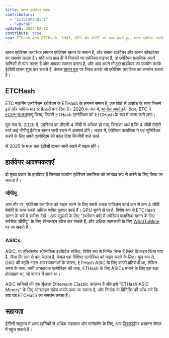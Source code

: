 ```yaml
---
title: खनन हार्डवेयर गाइड
contributors:
  - "IstoraMandiri"
  - "wpwrak"
updated: 2022-02-22
contribute: true
seo: ETHash बनाम ETCHash, SHA3, GPU और ASIC को कवर करते हुए, खनन एथेरियम क्लासिक के लिए हार्डवेयर आवश्यकताओं का एक संक्षिप्त विवरण।
---
```


खनन एथेरियम क्लासिक लगभग एथेरियम खनन के समान है, और समान हार्डवेयर और खनन सॉफ्टवेयर का समर्थन करता है। यदि आप हाल ही में निकाले गए एथेरियम माइनर हैं, तो एथेरियम क्लासिक अपने खनिकों से प्यार करता है और आपका स्वागत करता है, और आप अपने मौजूदा हार्डवेयर का उपयोग करके ईटीसी खनन शुरू कर सकते हैं, केवल [खनन पूल](/mining/pools) पर स्विच करके जो एथेरियम क्लासिक का समर्थन करता है।

## ETCHash

ETC माइनिंग एल्गोरिथम इथेरियम के ETHash के लगभग समान है, एक छोटे से अपग्रेड के साथ जिसने इसे और अधिक माइनर फ्रेंडली बना दिया है। 2020 के अंत में, [थानोस अपग्रेड](/blog/2020-11-27-thanos-hard-fork-upgrade)के दौरान, ETC ने [ECIP-1099](https://ecips.ethereumclassic.org/ECIPs/ecip-1099)लागू किया, जिसने ETHash एल्गोरिथम को ETCHash के रूप में जाना जाने लगा।

मूल रूप से, 2020 में, एथेरियम का डीएजी 4 जीबी से अधिक हो गया, जिसका अर्थ है कि 4 जीबी मेमोरी वाले कई जीपीयू ईटीएच खनन जारी रखने में असमर्थ होंगे। जवाब में, एथेरियम क्लासिक ने यह सुनिश्चित करने के लिए अपने एल्गोरिदम को बदल दिया कि</a>जीबी वाले कार्ड

से 2025 के मध्य तक ईटीसी खनन जारी रखने में सक्षम होंगे।</p> 



## हार्डवेयर आवश्यकताएँ

दो मुख्य प्रकार के हार्डवेयर हैं जिनका उपयोग एथेरियम क्लासिक को लाभप्रद रूप से करने के लिए किया जा सकता है।



### जीपीयू

आम तौर पर, एथेरियम क्लासिक को माइन करने के लिए सबसे अच्छा ग्राफिक्स कार्ड कम से कम 4 जीबी मेमोरी के साथ सबसे अधिक शक्ति कुशल कार्ड हैं। GPU चुनने से पहले, विशेष रूप से ETCHash खनन के बारे में समीक्षा देखें। आप सुझावों के लिए "[वर्तमान वर्ष] में एथेरियम क्लासिक खनन के लिए सर्वश्रेष्ठ जीपीयू" के लिए ऑनलाइन खोज कर सकते हैं, और अधिक जानकारी के लिए [WhatToMine](https://whattomine.com/coins?e4g=true) पर जा सकते हैं।



### ASICs

ASIC, या एप्लिकेशन स्पेसिफिक इंटीग्रेटेड सर्किट, विशेष रूप से निर्मित चिप्स हैं जिन्हें डिज़ाइन किया गया है, जैसा कि नाम से पता चलता है, केवल एक विशिष्ट एल्गोरिथ्म को माइन करने के लिए। मूल रूप से, DAG की स्मृति-गहन आवश्यकताओं के कारण, ETHash ASIC के लिए काफी प्रतिरोधी था, लेकिन समय के साथ, सभी लाभदायक एल्गोरिदम की तरह, ETHash के लिए ASICs बनाने के लिए एक बड़ा प्रोत्साहन था, जो बाजार में आया था।

ASIC खनिकों की एक श्रृंखला Ethereum Classic उपलब्ध है और इसे "ETHash ASIC Miners" के लिए ऑनलाइन खोज करके पाया जा सकता है, और निर्माता के विनिर्देश की जाँच करें कि क्या यह ETCHash का समर्थन करता है।



## सहायता

ईटीसी समुदाय में अन्य खनिकों से अधिक सहायता और मार्गदर्शन के लिए, आप [डिस्कॉर्ड](https://ethereumclassic.org/discord)पर #खनन चैनल में पहुंच सकते हैं।
